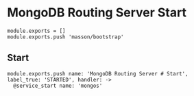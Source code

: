 
# MongoDB Routing Server Start

    module.exports = []
    module.exports.push 'masson/bootstrap'

## Start

    module.exports.push name: 'MongoDB Routing Server # Start', label_true: 'STARTED', handler: ->
      @service_start name: 'mongos'



